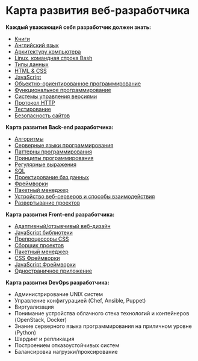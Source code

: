 # Карта развития веб-разработчика

**Каждый уважающий себя разработчик должен знать:**
- [Книги](sections/books.md)
- [Английский язык](sections/english.md)
- [Архитектуру компьютера](sections/architecture.md)
- [Linux, командная строка Bash](sections/linux.md)
- [Типы данных](sections/data-types.md)
- [HTML & CSS](sections/html-css.md)
- [JavaScript](sections/javascript.md)
- [Объектно-ориентированное программирование](sections/oop.md)
- [Функциональное программирование](sections/functional-programming.md)
- [Системы управления версиями](sections/vcs.md)
- [Протокол HTTP](sections/http.md)
- [Тестирование](sections/test.md)
- [Безопасность сайтов](sections/security.md)

**Карта развития Back-end разработчика:**
- [Алгоритмы](sections/algorithms.md)
- [Серверные языки программирования](sections/server-side.md)
- [Паттерны программирования](sections/patterns.md)
- [Принципы программирования](sections/principles.md)
- [Регулярные выражения](sections/regular-expressions.md)
- [SQL](sections/sql.md)
- [Проектирование баз данных](sections/design-database.md)
- [Фреймворки](sections/frameworks.md)
- [Пакетный менеджер](sections/backend-dependency-manager.md)
- [Устройство веб-серверов и способы взаимодействия](sections/webserver.md)
- [Развертывание проектов](sections/deploy.md)

**Карта развития Front-end разработчика:**
- [Адаптивный/отзывчивый веб-дизайн](sections/responsive.md)
- [JavaScript библиотеки](sections/javascript-library.md)
- [Препроцессоры CSS](sections/preprocessor-css.md)
- [Сборщик проектов](sections/task-runner.md)
- [Пакетный менеджер](sections/frontend-dependency-manager.md)
- [CSS Фреймворки](sections/css-frameworks.md)
- [JavaScript Фреймворки](sections/javascript-frameworks.md)
- [Одностраничное приложение](sections/spa.md)

**Карта развития DevOps разработчика:**
- Администрирование UNIX систем
- Управление конфигурацией (Chef, Ansible, Puppet)
- Виртуализация
- Понимание устройства облачного стека технологий и контейнеров (OpenStack, Docker)
- Знание серверного языка программирования на приличном уровне (Python)
- Шардинг и репликация
- Построением отказоустойчивых систем
- Балансировка нагрузки/проксирование
